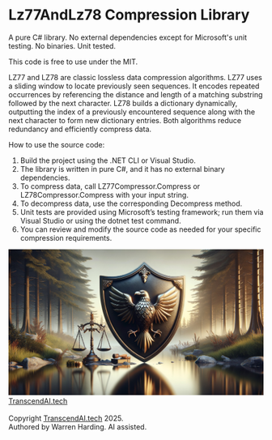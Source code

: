 # Lz77AndLz78 Compression Library

A pure C# library. No external dependencies except for Microsoft's unit testing. No binaries. Unit tested.

This code is free to use under the MIT.

LZ77 and LZ78 are classic lossless data compression algorithms. LZ77 uses a sliding window to locate previously seen sequences. It encodes repeated occurrences by referencing the distance and length of a matching substring followed by the next character. LZ78 builds a dictionary dynamically, outputting the index of a previously encountered sequence along with the next character to form new dictionary entries. Both algorithms reduce redundancy and efficiently compress data.

How to use the source code:
1. Build the project using the .NET CLI or Visual Studio.
2. The library is written in pure C#, and it has no external binary dependencies.
3. To compress data, call LZ77Compressor.Compress or LZ78Compressor.Compress with your input string.
4. To decompress data, use the corresponding Decompress method.
5. Unit tests are provided using Microsoft’s testing framework; run them via Visual Studio or using the dotnet test command.
6. You can review and modify the source code as needed for your specific compression requirements.

![AI Image](aiimage.jpg)
[TranscendAI.tech](https://TranscendAI.tech)<br>
<br>
Copyright [TranscendAI.tech](https://TranscendAI.tech) 2025.</br>
Authored by Warren Harding. AI assisted.